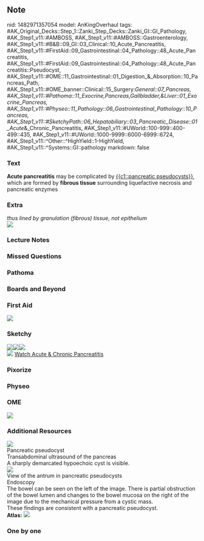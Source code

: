 ## Note
nid: 1482971357054
model: AnKingOverhaul
tags: #AK_Original_Decks::Step_1::Zanki_Step_Decks::Zanki_GI::GI_Pathology, #AK_Step1_v11::#AMBOSS, #AK_Step1_v11::#AMBOSS::Gastroenterology, #AK_Step1_v11::#B&B::09_GI::03_Clinical::10_Acute_Pancreatitis, #AK_Step1_v11::#FirstAid::09_Gastrointestinal::04_Pathology::48_Acute_Pancreatitis, #AK_Step1_v11::#FirstAid::09_Gastrointestinal::04_Pathology::48_Acute_Pancreatitis::Pseudocyst, #AK_Step1_v11::#OME::11_Gastrointestinal::01_Digestion_&_Absorption::10_Pancreas_Path, #AK_Step1_v11::#OME_banner::Clinical::15_Surgery:_General::07_Pancreas, #AK_Step1_v11::#Pathoma::11_Exocrine,Pancreas,Gallbladder,&Liver::01_Exocrine_Pancreas, #AK_Step1_v11::#Physeo::11_Pathology::06_Gastrointestinal_Pathology::10_Pancreas, #AK_Step1_v11::#SketchyPath::06_Hepatobiliary::03_Pancreatic_Disease::01_Acute_&_Chronic_Pancreatitis, #AK_Step1_v11::#UWorld::100-999::400-499::435, #AK_Step1_v11::#UWorld::1000-9999::6000-6999::6724, #AK_Step1_v11::^Other::^HighYield::1-HighYield, #AK_Step1_v11::^Systems::GI::pathology
markdown: false

### Text
<div>
  <b>Acute pancreatitis</b> may be complicated by
  <u>{{c1::pancreatic pseudocysts}}</u>, which are formed by
  <b>fibrous tissue</b> surrounding liquefactive necrosis and
  pancreatic enzymes
</div>

### Extra
<div>
  <i>thus lined by granulation (fibrous) tissue, not epithelium</i>
</div>
<div><img src="paste-35837207118037.jpg"></div>

### Lecture Notes


### Missed Questions


### Pathoma


### Boards and Beyond


### First Aid
<img src="tmpYfp2qQ.png">

### Sketchy
<div><img src=
"Screen%20Shot%202020-02-08%20at%203.38.43%20PM.JPG"><img src=
"Screen%20Shot%202020-02-08%20at%203.38.32%20PM.JPG"><img src=
"paste-35837207118037.jpg"></div><img src=
"Zoverall%20picture%20(49)_1566160514431.jpg"> <a href=
"https://dashboard.sketchy.com/study/medical/courses/medical-pathophysiology/units/medical-pediatrics-hepatobiliary/videos/medical-pathophysiology-hepatobiliary-pancreatic-disease-acute-and-chronic-pancreatitis?utm_source=anki&utm_medium=partnership&utm_campaign=february_update&utm_content=medical">
Watch Acute & Chronic Pancreatitis</a>

### Pixorize


### Physeo


### OME
<div class="ome-widget">
  <a href=
  "https://onlinemeded.org/spa/surgery-general/pancreas/acquire?ref=anki">
  <img src="_OME_AnkiFlashcards_Lesson_6.png"></a>
</div>

### Additional Resources
<div><img src="big_5081d94c93623.jpg"></div>
<div>
  <div>
    <div>
      Pancreatic pseudocyst
    </div>
  </div>
  <div>
    <div>
      <div>
        Transabdominal ultrasound of the pancreas
      </div>
      <div>
        A sharply demarcated hypoechoic cyst is visible.
      </div>
    </div>
  </div>
</div>
<div>
  <div><img src="big_5081d915ee620.jpg"></div>
  <div>
    <div>
      <div>
        View of the antrum in pancreatic pseudocysts
      </div>
    </div>
    <div>
      <div>
        <div>
          Endoscopy
        </div>
        <div>
          The bowel can be seen on the left of the image. There is
          partial obstruction of the bowel lumen and changes to the
          bowel mucosa on the right of the image due to the
          mechanical pressure from a cystic mass.
        </div>
        <div>
          These findings are consistent with a pancreatic
          pseudocyst.
        </div>
      </div>
    </div>
  </div>
</div><b>Atlas:</b> <img src="tmpdfaaqL.png">

### One by one

